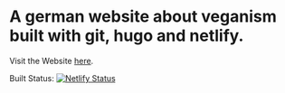 # A german website about veganism built with git, hugo and netlify.

Visit the Website <a href="https://dieses-veganismus.de" target="_blank">here</a>.

Built Status: [![Netlify Status](https://api.netlify.com/api/v1/badges/2a5c0725-1bdc-4f5e-8696-fefa7e6cd6d1/deploy-status)](https://app.netlify.com/sites/elegant-wiles-5ad52c/deploys)

